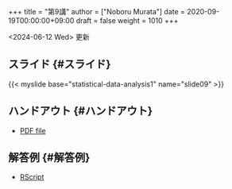 +++
title = "第9講"
author = ["Noboru Murata"]
date = 2020-09-19T00:00:00+09:00
draft = false
weight = 1010
+++

<span class="timestamp-wrapper"><span class="timestamp">&lt;2024-06-12 Wed&gt; </span></span> 更新


## スライド {#スライド}

{{< myslide base="statistical-data-analysis1" name="slide09" >}}


## ハンドアウト {#ハンドアウト}

-   [PDF file](https://noboru-murata.github.io/statistical-data-analysis1/pdfs/slide09.pdf)


## 解答例 {#解答例}

-   [RScript](https://noboru-murata.github.io/statistical-data-analysis1/code/slide09.R)
